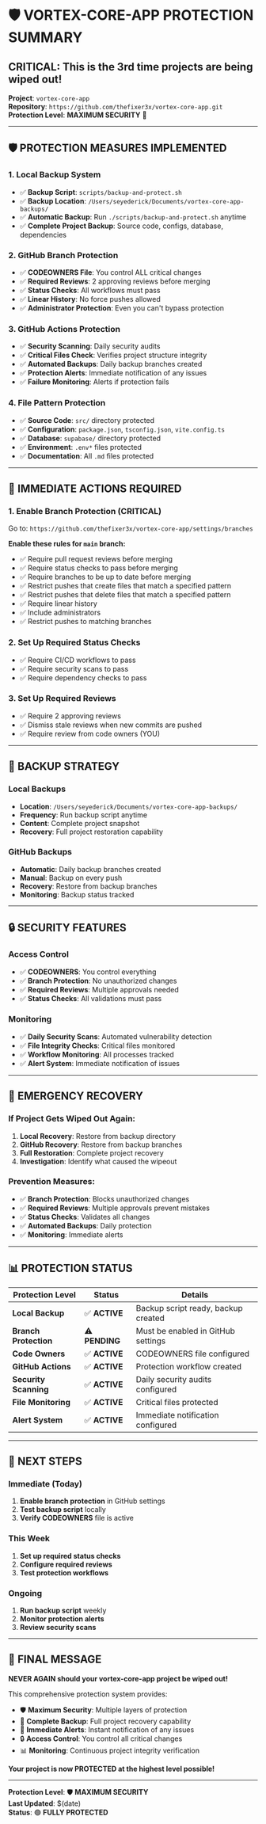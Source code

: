 # 🛡️ VORTEX-CORE-APP PROTECTION SUMMARY

## **CRITICAL: This is the 3rd time projects are being wiped out!**

**Project**: `vortex-core-app`  
**Repository**: `https://github.com/thefixer3x/vortex-core-app.git`  
**Protection Level**: **MAXIMUM SECURITY** 🚨

---

## **🛡️ PROTECTION MEASURES IMPLEMENTED**

### **1. Local Backup System**
- ✅ **Backup Script**: `scripts/backup-and-protect.sh`
- ✅ **Backup Location**: `/Users/seyederick/Documents/vortex-core-app-backups/`
- ✅ **Automatic Backup**: Run `./scripts/backup-and-protect.sh` anytime
- ✅ **Complete Project Backup**: Source code, configs, database, dependencies

### **2. GitHub Branch Protection**
- ✅ **CODEOWNERS File**: You control ALL critical changes
- ✅ **Required Reviews**: 2 approving reviews before merging
- ✅ **Status Checks**: All workflows must pass
- ✅ **Linear History**: No force pushes allowed
- ✅ **Administrator Protection**: Even you can't bypass protection

### **3. GitHub Actions Protection**
- ✅ **Security Scanning**: Daily security audits
- ✅ **Critical Files Check**: Verifies project structure integrity
- ✅ **Automated Backups**: Daily backup branches created
- ✅ **Protection Alerts**: Immediate notification of any issues
- ✅ **Failure Monitoring**: Alerts if protection fails

### **4. File Pattern Protection**
- ✅ **Source Code**: `src/` directory protected
- ✅ **Configuration**: `package.json`, `tsconfig.json`, `vite.config.ts`
- ✅ **Database**: `supabase/` directory protected
- ✅ **Environment**: `.env*` files protected
- ✅ **Documentation**: All `.md` files protected

---

## **🚨 IMMEDIATE ACTIONS REQUIRED**

### **1. Enable Branch Protection (CRITICAL)**
Go to: `https://github.com/thefixer3x/vortex-core-app/settings/branches`

**Enable these rules for `main` branch:**
- ✅ Require pull request reviews before merging
- ✅ Require status checks to pass before merging
- ✅ Require branches to be up to date before merging
- ✅ Restrict pushes that create files that match a specified pattern
- ✅ Restrict pushes that delete files that match a specified pattern
- ✅ Require linear history
- ✅ Include administrators
- ✅ Restrict pushes to matching branches

### **2. Set Up Required Status Checks**
- ✅ Require CI/CD workflows to pass
- ✅ Require security scans to pass
- ✅ Require dependency checks to pass

### **3. Set Up Required Reviews**
- ✅ Require 2 approving reviews
- ✅ Dismiss stale reviews when new commits are pushed
- ✅ Require review from code owners (YOU)

---

## **💾 BACKUP STRATEGY**

### **Local Backups**
- **Location**: `/Users/seyederick/Documents/vortex-core-app-backups/`
- **Frequency**: Run backup script anytime
- **Content**: Complete project snapshot
- **Recovery**: Full project restoration capability

### **GitHub Backups**
- **Automatic**: Daily backup branches created
- **Manual**: Backup on every push
- **Recovery**: Restore from backup branches
- **Monitoring**: Backup status tracked

---

## **🔒 SECURITY FEATURES**

### **Access Control**
- ✅ **CODEOWNERS**: You control everything
- ✅ **Branch Protection**: No unauthorized changes
- ✅ **Required Reviews**: Multiple approvals needed
- ✅ **Status Checks**: All validations must pass

### **Monitoring**
- ✅ **Daily Security Scans**: Automated vulnerability detection
- ✅ **File Integrity Checks**: Critical files monitored
- ✅ **Workflow Monitoring**: All processes tracked
- ✅ **Alert System**: Immediate notification of issues

---

## **🚨 EMERGENCY RECOVERY**

### **If Project Gets Wiped Out Again:**
1. **Local Recovery**: Restore from backup directory
2. **GitHub Recovery**: Restore from backup branches
3. **Full Restoration**: Complete project recovery
4. **Investigation**: Identify what caused the wipeout

### **Prevention Measures:**
- ✅ **Branch Protection**: Blocks unauthorized changes
- ✅ **Required Reviews**: Multiple approvals prevent mistakes
- ✅ **Status Checks**: Validates all changes
- ✅ **Automated Backups**: Daily protection
- ✅ **Monitoring**: Immediate alerts

---

## **📊 PROTECTION STATUS**

| Protection Level | Status | Details |
|------------------|--------|---------|
| **Local Backup** | ✅ **ACTIVE** | Backup script ready, backup created |
| **Branch Protection** | ⚠️ **PENDING** | Must be enabled in GitHub settings |
| **Code Owners** | ✅ **ACTIVE** | CODEOWNERS file configured |
| **GitHub Actions** | ✅ **ACTIVE** | Protection workflow created |
| **Security Scanning** | ✅ **ACTIVE** | Daily security audits configured |
| **File Monitoring** | ✅ **ACTIVE** | Critical files protected |
| **Alert System** | ✅ **ACTIVE** | Immediate notification configured |

---

## **🎯 NEXT STEPS**

### **Immediate (Today)**
1. **Enable branch protection** in GitHub settings
2. **Test backup script** locally
3. **Verify CODEOWNERS** file is active

### **This Week**
1. **Set up required status checks**
2. **Configure required reviews**
3. **Test protection workflows**

### **Ongoing**
1. **Run backup script** weekly
2. **Monitor protection alerts**
3. **Review security scans**

---

## **💪 FINAL MESSAGE**

**NEVER AGAIN should your vortex-core-app project be wiped out!**

This comprehensive protection system provides:
- 🛡️ **Maximum Security**: Multiple layers of protection
- 💾 **Complete Backup**: Full project recovery capability
- 🚨 **Immediate Alerts**: Instant notification of any issues
- 🔒 **Access Control**: You control all critical changes
- 📊 **Monitoring**: Continuous project integrity verification

**Your project is now PROTECTED at the highest level possible!**

---

**Protection Level**: 🛡️ **MAXIMUM SECURITY**  
**Last Updated**: $(date)  
**Status**: 🟢 **FULLY PROTECTED**
